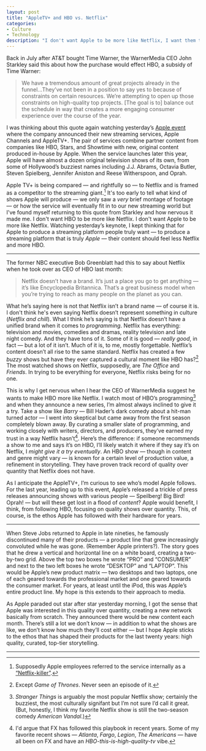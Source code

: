 ```yaml
---
layout: post
title: "AppleTV+ and HBO vs. Netflix"
categories:
- Culture
- Technology
description: "I don't want Apple to be more like Netflix, I want them to be more like HBO."
---
```


Back in July after AT&T bought Time Warner, the WarnerMedia CEO John Starkley said this about how the purchase would effect HBO, a subsidy of Time Warner:

> We have a tremendous amount of great projects already in the funnel...They’ve not been in a position to say yes to because of constraints on certain resources. We’re attempting to open up those constraints on high-quality top projects. [The goal is to] balance out the schedule in way that creates a more engaging consumer experience over the course of the year.

I was thinking about this quote again watching yesterday’s [Apple event]() where the company announced their new streaming services, Apple Channels and AppleTV+. The pair of services combine partner content from companies like HBO, Stars, and Showtime with new, original content produced in-house by Apple. When the service launches later this year, Apple will have almost a dozen original television shows of its own, from some of Hollywood’s buzziest names including J.J. Abrams, Octavia Butler, Steven Spielberg, Jennifer Aniston and Reese Witherspoon, and Oprah.

Apple TV+ is being compared — and rightfully so — to Netflix and is framed as a competitor to the streaming giant.[^1] It's too early to tell what kind of shows Apple will produce — we only saw a *very* brief montage of footage — or how the service will eventually fit in to our new streaming world but I've found myself returning to this quote from Starkley and how nervous it made me. I don't want HBO to be more like Netflix. I don't want Apple to be more like Netflix. Watching yesterday’s keynote, I kept thinking that for Apple to produce a streaming platform people truly want — to produce a streaming platform that is truly *Apple* — their content should feel less Netflix and more HBO.

* * *

The former NBC executive Bob Greenblatt had this to say about Netflix when he took over as CEO of HBO last month:

> Netflix doesn’t have a brand. It’s just a place you go to get anything — it’s like Encyclopedia Britannica. That’s a great business model when you’re trying to reach as many people on the planet as you can.

What he’s saying here is not that Netflix isn’t a brand name — of course it is. I don't think he's even saying Netflix doesn’t represent something in culture (*Netflix and chill*). What I think he’s saying is that Netflix doesn’t have a unified brand when it comes to *programming*. Netflix has everything: television and movies, comedies and dramas, reality television and late night comedy. And they have tons of it. Some of it is good — *really good*, in fact — but a lot of it isn’t. Much of it is, to me, mostly forgettable. Netflix’s content doesn’t all rise to the same standard. Netflix has created a few *buzzy* shows but have they ever captured a cultural moment like HBO has?[^2] The most watched shows on Netflix, supposedly, are *The Office* and *Friends*. In trying to be everything for everyone, Netflix risks being for no one.

This is why I get nervous when I hear the CEO of WarnerMedia suggest he wants to make HBO more like Netflix. I watch most of HBO’s programming[^3] and when they announce a new series, I’m almost always inclined to give it a try. Take a show like *Barry* — Bill Hader’s dark comedy about a hit-man turned actor — I went into skeptical but came away from the first season completely blown away. By curating a smaller slate of programming, and working closely with writers, directors, and producers, they’ve earned my trust in a way Netflix hasn’t[^4]. Here’s the difference: if someone recommends a show to me and says it’s on HBO, I’ll likely watch it where if they say it’s on Netflix, I *might give it a try eventually*. An HBO show — though in content and genre might vary — is known for a certain level of production value, a refinement in storytelling. They have proven track record of quality over quantity that Netflix does not have.

As I anticipate the AppleTV+, I’m curious to see who’s model Apple follows. For the last year, leading up to this event, Apple’s released a trickle of press releases announcing shows with various people — Speilberg! Big Bird! Oprah! — but will these get lost in a flood of *content*? Apple would benefit, I think, from following HBO, focusing on quality shows over quantity. This, of course, is the ethos Apple has followed with their hardware for years.

* * *

When Steve Jobs returned to Apple in late nineties, he famously discontinued many of their products — a product line that grew increasingly convoluted while he was gone. (Remember Apple printers?). The story goes that he drew a vertical and horizontal line on a white board, creating a two-by-two grid. Above the top two boxes he wrote “PRO” and “CONSUMER” and next to the two left boxes he wrote “DESKTOP” and “LAPTOP”. This would be Apple’s new product matrix — two desktops and two laptops, one of each geared towards the professional market and one geared towards the consumer market. For years, at least until the iPod, this was Apple’s entire product line. My hope is this extends to their approach to media.

As Apple paraded out star after star yesterday morning, I got the sense that Apple was interested in this quality over quantity, creating a new network basically from scratch. They announced there would be new content each month. There’s still a lot we don’t know — in addition to what the shows are like, we don’t know how much they’ll cost either — but I hope Apple sticks to the ethos that has shaped their products for the last twenty years: high quality, curated, top-tier storytelling.

* * *

[^1]: Supposedly Apple employees referred to the service internally as a [“Netflix-killer”](https://www.wsj.com/articles/with-the-iphone-sputtering-apple-bets-its-future-on-tv-and-news-11553437018).

[^2]: Except *Game of Thrones*. Never seen an episode of it.

[^3]: *Stranger Things* is arguably the most popular Netflix show; certainly the buzziest, the most culturally signifant but I’m not sure I’d call it great. (But, honestly, I think my favorite Netflix show is still the two-season comedy *American Vandal*.)

[^4]: I'd argue that FX has followed this playbook in recent years. Some of my favorite recent shows — *Atlanta*, *Fargo*, *Legion*, *The Americans* — have all been on FX and have an *HBO-this-is-high-quality-tv* vibe.

